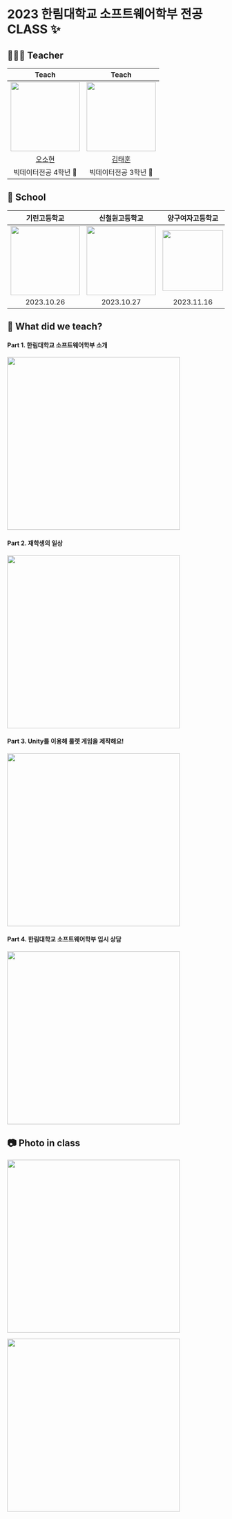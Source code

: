 # 2023 한림대학교 소프트웨어학부 전공 CLASS ✨

## 🧑🏻‍🏫 Teacher
|                                  Teach                              |                                      Teach                                       |
| :------------------------------------------------------------------------------: | :------------------------------------------------------------------------------: |
| <img width="160px" src="https://github.com/osohyun0224/2023-Hallym-Computer-Class/assets/53892427/e33bf088-66d2-4f45-a44e-93aef8fe77a5" /> | <img width="160px" src="https://github.com/osohyun0224/2023-Hallym-Computer-Class/assets/53892427/6ba18666-7297-46aa-a0e0-c379e1b61b5a" /> |
|                  [오소현](https://github.com/osohyun0224)                  |                 [김태훈]( )             |
|                          빅데이터전공 4학년 🫢                     |                      빅데이터전공 3학년 🫢                 |


## 🏫 School
|                                 기린고등학교 |                                      신철원고등학교 |               양구여자고등학교 |
| :--------------------------: | :---------------------------------: | :---------------------------------: |
| <img width="160px" src="https://github.com/osohyun0224/2023-Hallym-Computer-Class/assets/53892427/9731d731-58e8-4d34-90a0-5116323d3c0e" /> | <img width="160px" src="https://github.com/osohyun0224/2023-Hallym-Computer-Class/assets/53892427/e567000f-0463-4a27-b506-c29be91a3ee5" /> | <img width="140px" src="https://github.com/osohyun0224/2023-Hallym-Computer-Class/assets/53892427/c97d2192-bb47-4db2-8a37-e667026a0f08"/>|
|                 2023.10.26             |                 2023.10.27      |   2023.11.16 |


## 🤔 What did we teach?

#### Part 1. 한림대학교 소프트웨어학부 소개
<img width="400px" src="https://github.com/osohyun0224/2023-Hallym-Computer-Class/assets/53892427/b11b27d0-4282-403a-bdcc-233092a486a9" />

#### Part 2. 재학생의 일상
<img width="400px" src="https://github.com/osohyun0224/2023-Hallym-Computer-Class/assets/53892427/6513ce45-ae93-40cd-9b1d-e9db9f888a62" />

#### Part 3. Unity를 이용해 룰렛 게임을 제작해요!
<img width="400px" src="https://github.com/osohyun0224/2023-Hallym-Computer-Class/assets/53892427/5b8620da-b669-42dd-8624-2748b8fce8fd" />

#### Part 4. 한림대학교 소프트웨어학부 입시 상담
<img width="400px" src="https://github.com/osohyun0224/2023-Hallym-Computer-Class/assets/53892427/1b8aef3d-ab4b-4d45-b1c6-4f703e7cff05" />

## 📷 Photo in class
<img width="400px" src="https://github.com/osohyun0224/2023-Hallym-Computer-Class/assets/53892427/6097044c-f77a-441e-a9ad-376b40e0df2c" /> <br/>

<img width="400px" src="https://github.com/osohyun0224/2023-Hallym-Computer-Class/assets/53892427/dcfb2e34-37f4-4b6b-88de-232fc5879663" />
